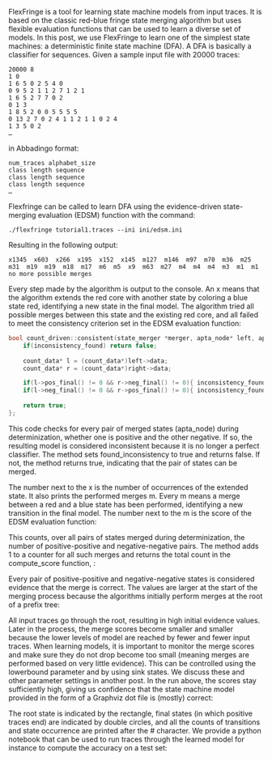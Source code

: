 
FlexFringe is a tool for learning state machine models from input traces. It is based on the classic red-blue fringe state merging algorithm but uses flexible evaluation functions that can be used to learn a diverse set of models. In this post, we use FlexFringe to learn one of the simplest state machines: a deterministic finite state machine (DFA). A DFA is basically a classifier for sequences. Given a sample input file with 20000 traces:

```
20000 8
1 0
1 6 5 0 2 5 4 0
0 9 5 2 1 1 2 7 1 2 1
1 6 5 2 7 7 0 2
0 1 3
1 8 5 2 0 0 5 5 5 5
0 13 2 7 0 2 4 1 1 2 1 1 0 2 4
1 3 5 0 2
…
```

in Abbadingo format:

```
num_traces alphabet_size
class length sequence
class length sequence
class length sequence
…
```

Flexfringe can be called to learn DFA using the evidence-driven state-merging evaluation (EDSM) function with the command:

```
./flexfringe tutorial1.traces --ini ini/edsm.ini
```

Resulting in the following output:

```
x1345  x603  x266  x195  x152  x145  m127  m146  m97  m70  m36  m25  m31  m19  m19  m18  m17  m6  m5  x9  m63  m27  m4  m4  m4  m3  m1  m1  no more possible merges
```

Every step made by the algorithm is output to the console. An x means that the algorithm extends the red core with another state by coloring a blue state red, identifying a new state in the final model. The algorithm tried all possible merges between this state and the existing red core, and all failed to meet the consistency criterion set in the EDSM evaluation function:

```c++
bool count_driven::consistent(state_merger *merger, apta_node* left, apta_node* right){
    if(inconsistency_found) return false;
  
    count_data* l = (count_data*)left->data;
    count_data* r = (count_data*)right->data;

    if(l->pos_final() != 0 && r->neg_final() != 0){ inconsistency_found = true; return false; }
    if(l->neg_final() != 0 && r->pos_final() != 0){ inconsistency_found = true; return false; }
    
    return true;
};
```


This code checks for every pair of merged states (apta_node) during determinization, whether one is positive and the other negative. If so, the resulting model is considered inconsistent because it is no longer a perfect classifier. The method sets found_inconsistency to true and returns false. If not, the method returns true, indicating that the pair of states can be merged.

The number next to the x is the number of occurrences of the extended state. It also prints the performed merges m. Every m means a merge between a red and a blue state has been performed, identifying a new transition in the final model. The number next to the m is the score of the EDSM evaluation function:


This counts, over all pairs of states merged during determinization, the number of positive-positive and negative-negative pairs. The method adds 1 to a counter for all such merges and returns the total count in the compute_score function, :

Every pair of positive-positive and negative-negative states is considered evidence that the merge is correct. The values are larger at the start of the merging process because the algorithms initially perform merges at the root of a prefix tree:




All input traces go through the root, resulting in high initial evidence values. Later in the process, the merge scores become smaller and smaller because the lower levels of model are reached by fewer and fewer input traces. When learning models, it is important to monitor the merge scores and make sure they do not drop become too small (meaning merges are performed based on very little evidence). This can be controlled using the lowerbound parameter and by using sink states. We discuss these and other parameter settings in another post. In the run above, the scores stay sufficiently high, giving us confidence that the state machine model provided in the form of a Graphviz dot file is (mostly) correct:


The root state is indicated by the rectangle, final states (in which positive traces end) are indicated by double circles, and all the counts of transitions and state occurrence are printed after the # character. We provide a python notebook that can be used to run traces through the learned model for instance to compute the accuracy on a test set:


